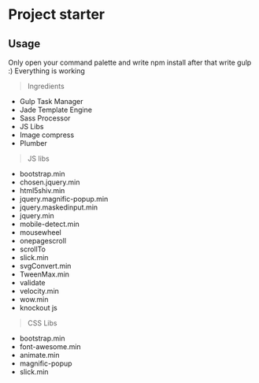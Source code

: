 # Project starter

## Usage

Only open your command palette and write npm install after that write gulp :)
Everything is working

>  Ingredients 
<ul>
<li>Gulp Task Manager</li>
<li>Jade Template Engine</li>
<li>Sass Processor</li>
<li>JS Libs</li>
<li>Image  compress</li>
<li>Plumber</li>
</ul>

> JS libs

<ul>
  <li>bootstrap.min</li>
  <li>chosen.jquery.min</li>
  <li>html5shiv.min</li>
  <li>jquery.magnific-popup.min</li>
  <li>jquery.maskedinput.min</li>
  <li>jquery.min</li>
  <li>mobile-detect.min</li>
  <li>mousewheel</li>
  <li>onepagescroll</li>
  <li>scrollTo</li>
  <li>slick.min</li>
  <li>svgConvert.min</li>
  <li>TweenMax.min</li>
  <li>validate</li>
  <li>velocity.min</li>
  <li>wow.min</li>
  <li>knockout js</li>
</ul>

> CSS Libs

<ul>
  <li>bootstrap.min</li>
  <li>font-awesome.min</li>
  <li>animate.min</li>
  <li>magnific-popup</li>
  <li>slick.min</li>
</ul>
